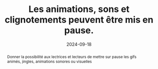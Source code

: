 ---
N: '121'
Rubrique: Images et médias
title: Les animations, sons et clignotements peuvent être mis en pause. 
abstract: Donner la possibilité aux lectrices et lecteurs de mettre sur pause les gifs animés, jingles, animations sonores ou visuelles
categories: ["Images et médias"]
agrege: O4121-E032
opquast: '4 121'
indiceebook: '32'
description: "Règle n° 032"
before: "031"
weight: "032"
after: "033"
actif: '1'
layout: rules
date: 2024-09-18
tags: ["Accessibilité", ""]
objectif: ["Laisser à l'utilisateur le contrôle des animations lors de la consultation du contenu.", "
Permettre la consultation pas à pas d'animations séquentielles ou de contenus sonores.", "
Rendre accessible des contenus aux lectrices et lecteurs handicapées
"]
Meo: ["Pour les  animation visuelle d’une durée > 5 secondes ou un son d’une durée > 3 secondes, doter systématiquement l'objet multimédia des moyens de contrôle nécessaires&nbsp;: démarrage, arrêt, muet ou volume.
Ne pas utiliser de graphismes animés non contrôlables ou partiellement contrôlables par l'utilisateur (images gif animées en particulier).

Dans les métadonnées de l’OPF, indiquer ces métadonnées&nbsp;:
<meta property=schema:accessibilityHazard>noFlashingHazard</meta>
<meta property=schema:accessibilityHazard>noMotionSimulationHazard</meta>
<meta property=schema:accessibilityHazard>noSoundHazard</meta>
"]
Controle: ["Dans chaque page contenant une animation visuelle ou un son&nbsp;:
Contrôler la possibilité de stopper l'animation, le son ou le clignotement (pause, redémarrage, volume sonore le cas échéant).
"
]
epubcheck: false
ace: false
humancheck: true
OPFmetadata: ["schema accessibilityHazard noFlashingHazard", "
chema:accessibilityHazard noMotionSimulationHazard", "
schema:accessibilityHazard noSoundHazard"]
onixmetadata: ""
ReadiumGoToolkit: 
Source: ["Opquast"]
Referentiel: [""]
steps: ["Conception", "Éditorial"]
---